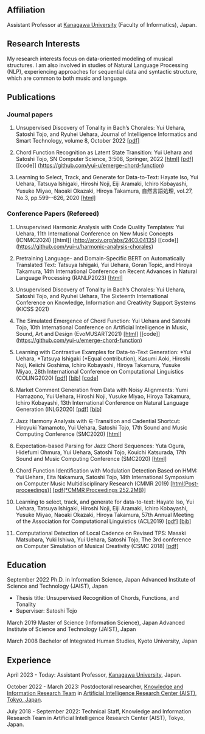 ## Affiliation

Assistant Professor at [Kanagawa University](https://www.kanagawa-u.ac.jp/) (Faculty of Informatics), Japan.

## Research Interests

My research interests focus on data-oriented modeling of musical structures.
I am also involved in studies of Natural Language Processing (NLP), experiencing approaches for sequential data and syntactic structure, which are common to both music and language.

## Publications

### Journal papers
1. Unsupervised Discovery of Tonality in Bach’s Chorales:
Yui Uehara, Satoshi Tojo, and Ryuhei Uehara,
Journal of Intelligence Informatics and Smart Technology, volume 8, October 2022 [[pdf]](https://jiist.aiat.or.th/assets/uploads/1667145947961NQ6i510_Unsupervised%20Discovery%20of%20Tonality%20in%20Bach_s%20Chorales.pdf)

1. Chord Function Recognition as Latent State Transition:
Yui Uehara and Satoshi Tojo,
SN Computer Science, 3:508, Springer, 2022 [[html]](https://doi.org/10.1007/s42979-022-01395-4) [[pdf]](https://link.springer.com/content/pdf/10.1007/s42979-022-01395-4.pdf) [[code]] (https://github.com/yui-u/emerge-chord-function)

1. Learning to Select, Track, and Generate for Data-to-Text:
Hayate Iso, Yui Uehara, Tatsuya Ishigaki, Hiroshi Noji, Eiji Aramaki, Ichiro Kobayashi, Yusuke Miyao, Naoaki Okazaki, Hiroya Takamura,
自然言語処理, vol.27, No.3, pp.599--626, 2020 [[html]](https://doi.org/10.5715/jnlp.27.599)

### Conference Papers (Refereed)
1. Unsupervised Harmonic Analysis with Code Quality Templates:
Yui Uehara,
11th International Conference on New Music Concepts (ICNMC2024) [[html]] (http://arxiv.org/abs/2403.04135) [[code]] (https://github.com/yui-u/harmonic-analysis-chorales)

1. Pretraining Language- and Domain-Specific BERT on Automatically Translated Text:
Tatsuya Ishigaki, Yui Uehara, Goran Topić, and Hiroya Takamura,
14th International Conference on Recent Advances in Natural Language Processing (RANLP2023) [[html]](https://aclanthology.org/2023.ranlp-1.60/)

1. Unsupervised Discovery of Tonality in Bach’s Chorales:
Yui Uehara, Satoshi Tojo, and Ryuhei Uehara,
The Sixteenth International Conference on Knowledge, Information and Creativity Support Systems (KICSS 2021)

1. The Simulated Emergence of Chord Function: Yui Uehara and Satoshi Tojo, 10th International Conference on Artificial Intelligence in Music, Sound, Art and Design (EvoMUSART2021) [[html]](https://doi.org/10.1007/978-3-030-72914-1_18) [[code]] (https://github.com/yui-u/emerge-chord-function)

1. Learning with Contrastive Examples for Data-to-Text Generation:
*Yui Uehara, *Tatsuya Ishigaki (*Equal contribution), Kasumi Aoki, Hiroshi Noji, Keiichi Goshima, Ichiro Kobayashi, Hiroya Takamura, Yusuke Miyao,
28th International Conference on Computational Linguistics (COLING2020) [[pdf]](https://www.aclweb.org/anthology/2020.coling-main.213.pdf) [[bib]](https://www.aclweb.org/anthology/2020.coling-main.213.bib) [[code]](https://github.com/aistairc/contrastive_data2text)

1. Market Comment Generation from Data with Noisy Alignments:
Yumi Hamazono, Yui Uehara, Hiroshi Noji, Yusuke Miyao, Hiroya Takamura, Ichiro Kobayashi,
13th International Conference on Natural Language Generation (INLG2020) [[pdf]](https://www.aclweb.org/anthology/2020.inlg-1.21.pdf) [[bib]](https://www.aclweb.org/anthology/2020.inlg-1.21.bib)

1. Jazz Harmony Analysis with ∈-Transition and Cadential Shortcut:
Hiroyuki Yamamoto, Yui Uehara, Satoshi Tojo,
17th Sound and Music Computing Conference (SMC2020) [[html]](https://doi.org/10.5281/zenodo.3898822)

1. Expectation-based Parsing for Jazz Chord Sequences:
Yuta Ogura, Hidefumi Ohmura, Yui Uehara, Satoshi Tojo, Kouichi Katsurada,
17th Sound and Music Computing Conference (SMC2020) [[html]](https://doi.org/10.5281/zenodo.3898851)

1. Chord Function Identification with Modulation Detection Based on HMM:
Yui Uehara, Eita Nakamura, Satoshi Tojo,
14th International Symposium on Computer Music Multidisciplinary Research (CMMR 2019) [[html(Post-proceedings)]](https://doi.org/10.1007/978-3-030-70210-6_12) [[pdf(*CMMR Proceedings 252.2MB)]](https://cmmr2019.prism.cnrs.fr/Docs/Proceedings_CMMR2019.pdf)

1. Learning to select, track, and generate for data-to-text:
Hayate Iso, Yui Uehara, Tatsuya Ishigaki, Hiroshi Noji, Eiji Aramaki, Ichiro Kobayashi, Yusuke Miyao, Naoaki Okazaki, Hiroya Takamura,
57th Annual Meeting of the Association for Computational Linguistics (ACL2019) [[pdf]](https://www.aclweb.org/anthology/P19-1202.pdf) [[bib]](https://www.aclweb.org/anthology/P19-1202.bib)

1. Computational Detection of Local Cadence on Revised TPS:
Masaki Matsubara, Yuki Ishiwa, Yui Uehara, Satoshi Tojo,
The 3rd conference on Computer Simulation of Musical Creativity (CSMC 2018) [[pdf]](http://galapagos.ucd.ie/wiki/pub/OpenAccess/CSMC/Matsubara.pdf)

## Education
September 2022	Ph.D. in Information Science, Japan Advanced Institute of Science and Technology (JAIST), Japan
- Thesis title: Unsupervised Recognition of Chords, Functions, and Tonality
- Superviser: Satoshi Tojo

March 2019      Master of Science (Information Science), Japan Advanced Institute of Science and Technology (JAIST), Japan

March 2008      Bachelor of Integrated Human Studies, Kyoto University, Japan

## Experience
April 2023 - Today: Assistant Professor, [Kanagawa University](https://www.kanagawa-u.ac.jp/), Japan.

October 2022 - March 2023: Postdoctoral researcher, [Knowledge and Information Research Team](https://aistairc.github.io/plu/) in
[Artificial Intelligence Research Center (AIST), Tokyo, Japan](https://www.airc.aist.go.jp/en/intro/).

July 2018 - September 2022: Technical Staff, Knowledge and Information Research Team in
Artificial Intelligence Research Center (AIST), Tokyo, Japan.

